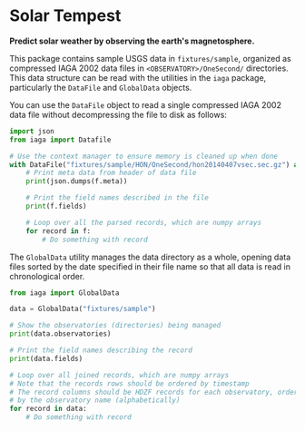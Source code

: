# Solar Tempest

**Predict solar weather by observing the earth's magnetosphere.**

This package contains sample USGS data in `fixtures/sample`, organized as compressed IAGA 2002 data files in `<OBSERVATORY>/OneSecond/` directories. This data structure can be read with the utilities in the `iaga` package, particularly the `DataFile` and `GlobalData` objects.

You can use the `DataFile` object to read a single compressed IAGA 2002 data file without decompressing the file to disk as follows:

```python
import json
from iaga import Datafile

# Use the context manager to ensure memory is cleaned up when done
with DataFile("fixtures/sample/HON/OneSecond/hon20140407vsec.sec.gz") as f:
    # Print meta data from header of data file
    print(json.dumps(f.meta))

    # Print the field names described in the file
    print(f.fields)

    # Loop over all the parsed records, which are numpy arrays
    for record in f:
        # Do something with record
```

The `GlobalData` utility manages the data directory as a whole, opening data files sorted by the date specified in their file name so that all data is read in chronological order.

```python
from iaga import GlobalData

data = GlobalData("fixtures/sample")

# Show the observatories (directories) being managed
print(data.observatories)

# Print the field names describing the record
print(data.fields)

# Loop over all joined records, which are numpy arrays
# Note that the records rows should be ordered by timestamp
# The record columns should be HDZF records for each observatory, ordered
# by the observatory name (alphabetically)
for record in data:
    # Do something with record
```
